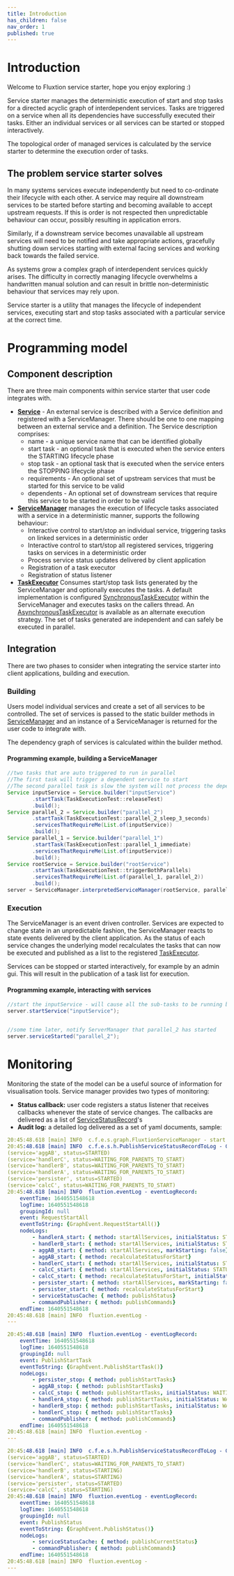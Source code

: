 ```yaml
---
title: Introduction
has_children: false
nav_order: 1
published: true
---
```


# Introduction
Welcome to Fluxtion service starter, hope you enjoy exploring :)

Service starter manages the deterministic execution of start and stop tasks for a directed acyclic graph of interdependent services. 
Tasks are triggered on a service when all its dependencies have successfully executed their tasks. Either an individual
services or all services can be started or stopped interactively. 

The topological order of managed services is calculated by the service starter to determine the execution order of tasks.

## The problem service starter solves
In many systems services execute independently but need to co-ordinate their lifecycle with each other. A service
may require all downstream services to be started before starting and becoming available to accept upstream requests. If
this is order is not respected then unpredictable behaviour can occur, possibly resulting in application errors. 

Similarly, if a downstream service becomes unavailable all upstream services will need to be notified and take appropriate
actions, gracefully shutting down services starting with external facing services and working back towards the failed
service.

As systems grow a complex graph of interdependent services quickly arises. The difficulty in correctly managing
lifecycle overwhelms a handwritten manual solution and can result in brittle non-deterministic behaviour that services 
may rely upon. 

Service starter is a utility that manages the lifecycle of independent services, executing start and stop tasks 
associated with a particular service at the correct time.

# Programming model

## Component  description
There are three main components within service starter that user code integrates with.
- **[Service](https://github.com/gregv12/fluxtion-service-starter/blob/master/src/main/java/com/fluxtion/example/servicestater/Service.java#L20)** - 
  An external service is described with a Service definition and registered with a ServiceManager. There should be one 
to one mapping between an external service and a definition. The Service description comprises:
    - name - a unique service name that can be identified globally
    - start task - an optional task that is executed when the service enters the STARTING lifecycle phase
    - stop task - an optional task that is executed when the service enters the STOPPING lifecycle phase
    - requirements - An optional set of upstream services that must be started for this service to be valid 
    - dependents - An optional set of downstream services that require this service to be started in order to be valid
- **[ServiceManager](//github.com/gregv12/fluxtion-service-starter/blob/master/src/main/java/com/fluxtion/example/servicestater/ServiceManager.java)**
  manages the execution of lifecycle tasks associated with a service in a deterministic manner, supports the following behaviour:
    - Interactive control to start/stop an individual service, triggering tasks on linked services in a deterministic order
    - Interactive control to start/stop all registered services, triggering tasks on services in a deterministic order
    - Process service status updates delivered by client application
    - Registration of a task executor
    - Registration of status listener
- **[TaskExecutor](https://github.com/gregv12/fluxtion-service-starter/blob/master/src/main/java/com/fluxtion/example/servicestater/TaskWrapper.java#L37)** 
  Consumes start/stop task lists generated by the ServiceManager and optionally executes the tasks. A default implementation
  is configured [SynchronousTaskExecutor](https://github.com/gregv12/fluxtion-service-starter/blob/master/src/main/java/com/fluxtion/example/servicestater/helpers/SynchronousTaskExecutor.java)
  within the ServiceManager and executes tasks on the callers thread. An [AsynchronousTaskExecutor](https://github.com/gregv12/fluxtion-service-starter/blob/master/src/main/java/com/fluxtion/example/servicestater/helpers/ASynchronousTaskExecutor.java)
  is available as an alternate execution strategy. The set of tasks generated are independent and can safely be executed in
  parallel.

## Integration
There are two phases to consider when integrating the service starter into client applications, building and execution.

### Building
Users model individual services and create a set of all services to be controlled. The set of services is passed to the static builder methods in 
[ServiceManager](//github.com/gregv12/fluxtion-service-starter/blob/master/src/main/java/com/fluxtion/example/servicestater/ServiceManager.java)
  and an instance of a ServiceManager is returned for the user code to integrate with. 

The dependency graph of services is calculated within the builder method.

#### Programming example, building a ServiceManager

```java
//two tasks that are auto triggered to run in parallel
//The first task will trigger a dependent service to start
//The second parallel task is slow the system will not process the dependent start until both parallel tasks have completed
Service inputService = Service.builder("inputService")
        .startTask(TaskExecutionTest::releaseTest)
        .build();
Service parallel_2 = Service.builder("parallel_2")
        .startTask(TaskExecutionTest::parallel_2_sleep_3_seconds)
        .servicesThatRequireMe(List.of(inputService))
        .build();
Service parallel_1 = Service.builder("parallel_1")
        .startTask(TaskExecutionTest::parallel_1_immediate)
        .servicesThatRequireMe(List.of(inputService))
        .build();
Service rootService = Service.builder("rootService")
        .startTask(TaskExecutionTest::triggerBothParallels)
        .servicesThatRequireMe(List.of(parallel_1, parallel_2))
        .build();
server = ServiceManager.interpretedServiceManager(rootService, parallel_1, parallel_2, inputService);
```

### Execution
The ServiceManager is an event driven controller. Services are expected to change state in an unpredictable fashion, the 
ServiceManager reacts to state events delivered by the client application. As the status of each service changes the underlying model
recalculates the tasks that can now be executed and published as a list to the
registered [TaskExecutor](https://github.com/gregv12/fluxtion-service-starter/blob/master/src/main/java/com/fluxtion/example/servicestater/TaskWrapper.java#L37).

Services can be stopped or started interactively, for example by an admin gui. This will result in the publication of a 
task list for execution.

#### Programming example, interacting with services

```java
//start the inputService - will cause all the sub-tasks to be running before starting
server.startService("inputService");


//some time later, notify ServerManager that parallel_2 has started
server.serviceStarted("parallel_2");
```

# Monitoring
Monitoring the state of the model can be a useful source of information for visualisation tools. Service manager provides
two types of monitoring:
- **Status callback:** user code registers a status listener that receives callbacks whenever the state of service changes. 
The callbacks are delivered as a list of 
[ServiceStatusRecord](//github.com/gregv12/fluxtion-service-starter/blob/master/src/main/java/com/fluxtion/example/servicestater/ServiceStatusRecord.java)'s
- **Audit log:** a detailed log delivered as a set of yaml documents, sample:

```yaml
20:45:48.618 [main] INFO  c.f.e.s.graph.FluxtionServiceManager - start all
20:45:48.618 [main] INFO  c.f.e.s.h.PublishServiceStatusRecordToLog - Current status:
(service='aggAB', status=STARTED)
(service='handlerC', status=WAITING_FOR_PARENTS_TO_START)
(service='handlerB', status=WAITING_FOR_PARENTS_TO_START)
(service='handlerA', status=WAITING_FOR_PARENTS_TO_START)
(service='persister', status=STARTED)
(service='calcC', status=WAITING_FOR_PARENTS_TO_START)
20:45:48.618 [main] INFO  fluxtion.eventLog - eventLogRecord: 
    eventTime: 1640551548618
    logTime: 1640551548618
    groupingId: null
    event: RequestStartAll
    eventToString: {GraphEvent.RequestStartAll()}
    nodeLogs: 
        - handlerA_start: { method: startAllServices, initialStatus: STATUS_UNKNOWN, setStatus: WAITING_FOR_PARENTS_TO_START, markStarting: true}
        - handlerB_start: { method: startAllServices, initialStatus: STATUS_UNKNOWN, setStatus: WAITING_FOR_PARENTS_TO_START, markStarting: true}
        - aggAB_start: { method: startAllServices, markStarting: false}
        - aggAB_start: { method: recalculateStatusForStart}
        - handlerC_start: { method: startAllServices, initialStatus: STATUS_UNKNOWN, setStatus: WAITING_FOR_PARENTS_TO_START, markStarting: true}
        - calcC_start: { method: startAllServices, initialStatus: STATUS_UNKNOWN, setStatus: WAITING_FOR_PARENTS_TO_START, markStarting: true}
        - calcC_start: { method: recalculateStatusForStart, initialStatus: WAITING_FOR_PARENTS_TO_START, setStatus: WAITING_FOR_PARENTS_TO_START}
        - persister_start: { method: startAllServices, markStarting: false}
        - persister_start: { method: recalculateStatusForStart}
        - serviceStatusCache: { method: publishStatus}
        - commandPublisher: { method: publishCommands}
    endTime: 1640551548618
20:45:48.618 [main] INFO  fluxtion.eventLog - 
---

20:45:48.618 [main] INFO  fluxtion.eventLog - eventLogRecord: 
    eventTime: 1640551548618
    logTime: 1640551548618
    groupingId: null
    event: PublishStartTask
    eventToString: {GraphEvent.PublishStartTask()}
    nodeLogs: 
        - persister_stop: { method: publishStartTasks}
        - aggAB_stop: { method: publishStartTasks}
        - calcC_stop: { method: publishStartTasks, initialStatus: WAITING_FOR_PARENTS_TO_START, setStatus: STARTING}
        - handlerA_stop: { method: publishStartTasks, initialStatus: WAITING_FOR_PARENTS_TO_START, setStatus: STARTING}
        - handlerB_stop: { method: publishStartTasks, initialStatus: WAITING_FOR_PARENTS_TO_START, setStatus: STARTING}
        - handlerC_stop: { method: publishStartTasks}
        - commandPublisher: { method: publishCommands}
    endTime: 1640551548618
20:45:48.618 [main] INFO  fluxtion.eventLog - 
---

20:45:48.618 [main] INFO  c.f.e.s.h.PublishServiceStatusRecordToLog - Current status:
(service='aggAB', status=STARTED)
(service='handlerC', status=WAITING_FOR_PARENTS_TO_START)
(service='handlerB', status=STARTING)
(service='handlerA', status=STARTING)
(service='persister', status=STARTED)
(service='calcC', status=STARTING)
20:45:48.618 [main] INFO  fluxtion.eventLog - eventLogRecord: 
    eventTime: 1640551548618
    logTime: 1640551548618
    groupingId: null
    event: PublishStatus
    eventToString: {GraphEvent.PublishStatus()}
    nodeLogs: 
        - serviceStatusCache: { method: publishCurrentStatus}
        - commandPublisher: { method: publishCommands}
    endTime: 1640551548618
20:45:48.618 [main] INFO  fluxtion.eventLog - 
---

```


